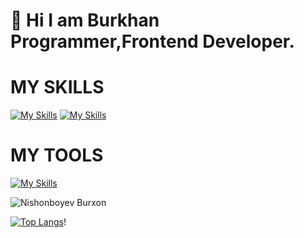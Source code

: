 <h1>👋 Hi I am Burkhan Programmer,Frontend Developer.</h1>



<h1>MY SKILLS</h1>

[![My Skills](https://skillicons.dev/icons?i=html,css,js)](https://skillicons.dev)
[![My Skills](https://skillicons.dev/icons?i=nodejs,sass,bootstrap,mui,tailwind,react,github,nextjs,redux&theme=light)](https://skillicons.dev)

<h1>MY TOOLS</h1>

[![My Skills](https://skillicons.dev/icons?i=git,docker,codepen,discord,netlify,mui,powershell,github,stackoverflow,twitter,vscode,visualstudio,figma,vercel)](https://skillicons.dev)





![Nishonboyev Burxon](https://github-readme-stats.vercel.app/api?username=burxoncoder&show_icons=true&theme=synthwave)

[![Top Langs](https://github-readme-stats.vercel.app/api/top-langs/?username=burxoncoder&hide=js,html_icons=true&theme=synthwave)](https://github.com/anuraghazra/github-readme-stats)!




